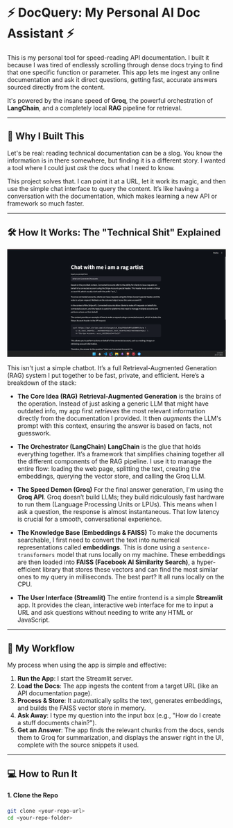 # ⚡ DocQuery: My Personal AI Doc Assistant ⚡

This is my personal tool for speed-reading API documentation. I built it because I was tired of endlessly scrolling through dense docs trying to find that one specific function or parameter. This app lets me ingest any online documentation and ask it direct questions, getting fast, accurate answers sourced directly from the content.

It's powered by the insane speed of **Groq**, the powerful orchestration of **LangChain**, and a completely local **RAG** pipeline for retrieval.

---

## 🤔 Why I Built This

Let's be real: reading technical documentation can be a slog. You know the information is in there somewhere, but finding it is a different story. I wanted a tool where I could just *ask* the docs what I need to know.

This project solves that. I can point it at a URL, let it work its magic, and then use the simple chat interface to query the content. It’s like having a conversation with the documentation, which makes learning a new API or framework so much faster.

---

## 🛠️ How It Works: The "Technical Shit" Explained

![Application Screenshot](assets/screenshot.png)

This isn't just a simple chatbot. It’s a full Retrieval-Augmented Generation (RAG) system I put together to be fast, private, and efficient. Here’s a breakdown of the stack:

* **The Core Idea (RAG)**
    **Retrieval-Augmented Generation** is the brains of the operation. Instead of just asking a generic LLM that might have outdated info, my app first *retrieves* the most relevant information directly from the documentation I provided. It then *augments* the LLM's prompt with this context, ensuring the answer is based on facts, not guesswork.

* **The Orchestrator (LangChain)**
    **LangChain** is the glue that holds everything together. It’s a framework that simplifies chaining together all the different components of the RAG pipeline. I use it to manage the entire flow: loading the web page, splitting the text, creating the embeddings, querying the vector store, and calling the Groq LLM.

* **The Speed Demon (Groq)**
    For the final answer generation, I'm using the **Groq API**. Groq doesn’t build LLMs; they build ridiculously fast hardware to run them (Language Processing Units or LPUs). This means when I ask a question, the response is almost instantaneous. That low latency is crucial for a smooth, conversational experience.

* **The Knowledge Base (Embeddings & FAISS)**
    To make the documents searchable, I first need to convert the text into numerical representations called **embeddings**. This is done using a `sentence-transformers` model that runs locally on my machine. These embeddings are then loaded into **FAISS (Facebook AI Similarity Search)**, a hyper-efficient library that stores these vectors and can find the most similar ones to my query in milliseconds. The best part? It all runs locally on the CPU.

* **The User Interface (Streamlit)**
    The entire frontend is a simple **Streamlit** app. It provides the clean, interactive web interface for me to input a URL and ask questions without needing to write any HTML or JavaScript.

---

## 🚀 My Workflow

My process when using the app is simple and effective:

1.  **Run the App**: I start the Streamlit server.
2.  **Load the Docs**: The app ingests the content from a target URL (like an API documentation page).
3.  **Process & Store**: It automatically splits the text, generates embeddings, and builds the FAISS vector store in memory.
4.  **Ask Away**: I type my question into the input box (e.g., "How do I create a stuff documents chain?").
5.  **Get an Answer**: The app finds the relevant chunks from the docs, sends them to Groq for summarization, and displays the answer right in the UI, complete with the source snippets it used.

---

## 💻 How to Run It

#### 1. Clone the Repo
```bash
git clone <your-repo-url>
cd <your-repo-folder>